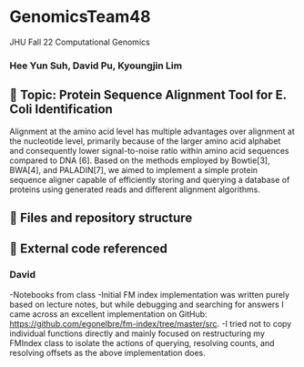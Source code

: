# GenomicsTeam48
JHU Fall 22 Computational Genomics 
### Hee Yun Suh, David Pu, Kyoungjin Lim 
## 🧬 Topic: Protein Sequence Alignment Tool for E. Coli Identification

Alignment at the amino acid level has multiple advantages over alignment at the nucleotide level, primarily because of the larger amino acid alphabet and consequently lower signal-to-noise ratio within amino acid sequences compared to DNA [6]. Based on the methods employed by Bowtie[3], BWA[4], and PALADIN[7], we aimed to implement a simple protein sequence aligner capable of efficiently storing and querying a database of proteins using generated reads and different alignment algorithms.

## 📂 Files and repository structure




## 🔖 External code referenced 

### David
-Notebooks from class
-Initial FM index implementation was written purely based on lecture notes, but while debugging and searching for answers I came across an excellent implementation on GitHub: https://github.com/egonelbre/fm-index/tree/master/src. 
-I tried not to copy individual functions directly and mainly focused on restructuring my FMIndex class to isolate the actions of querying, resolving counts, and resolving offsets as the above implementation does.
